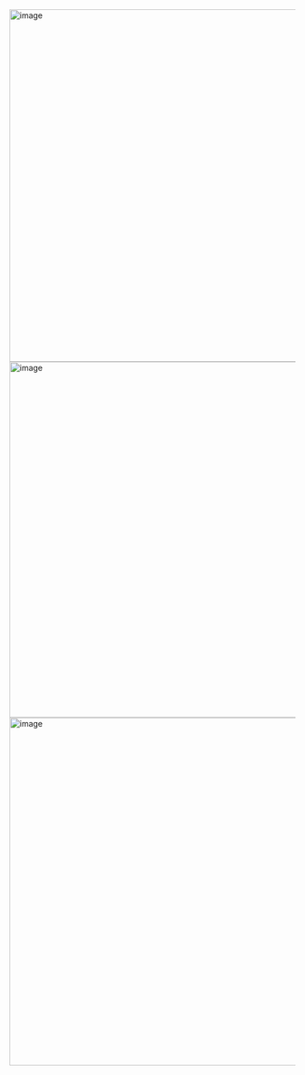 <img width="1276" height="620" alt="image" src="https://github.com/user-attachments/assets/db37554d-bb45-4830-8cea-bf1c026e3f8d" />

<img width="1272" height="626" alt="image" src="https://github.com/user-attachments/assets/4b6ebae3-cc34-4032-bc11-292989d42f65" />

<img width="1270" height="612" alt="image" src="https://github.com/user-attachments/assets/e67f7404-a918-418e-a43b-d74b4ff636d9" />
